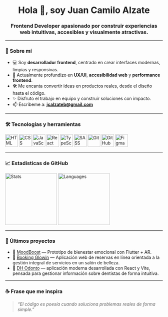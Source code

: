<h1 align="center">Hola 👋, soy Juan Camilo Alzate</h1>
<h3 align="center">Frontend Developer apasionado por construir experiencias web intuitivas, accesibles y visualmente atractivas.</h3>

---

### 🚀 Sobre mí

- 💻 Soy **desarrollador frontend**, centrado en crear interfaces modernas, limpias y responsivas.
- 🌱 Actualmente profundizo en **UX/UI**, **accesibilidad web** y **performance frontend**.
- 🛠️ Me encanta convertir ideas en productos reales, desde el diseño hasta el código.
- ✨ Disfruto el trabajo en equipo y construir soluciones con impacto.
- 📫 Escríbeme a: **jcalzateb@gmail.com**

---

### 🛠️ Tecnologías y herramientas

<div align="left">
  <img src="https://cdn.jsdelivr.net/gh/devicons/devicon/icons/html5/html5-original.svg" width="40" alt="HTML" />
  <img src="https://cdn.jsdelivr.net/gh/devicons/devicon/icons/css3/css3-original.svg" width="40" alt="CSS" />
  <img src="https://cdn.jsdelivr.net/gh/devicons/devicon/icons/javascript/javascript-original.svg" width="40" alt="JavaScript" />
  <img src="https://cdn.jsdelivr.net/gh/devicons/devicon/icons/react/react-original.svg" width="40" alt="React" />
  <img src="https://cdn.jsdelivr.net/gh/devicons/devicon/icons/typescript/typescript-original.svg" width="40" alt="TypeScript" />
  <img src="https://cdn.jsdelivr.net/gh/devicons/devicon/icons/sass/sass-original.svg" width="40" alt="SASS" />
  <img src="https://cdn.jsdelivr.net/gh/devicons/devicon/icons/git/git-original.svg" width="40" alt="Git" />
  <img src="https://cdn.jsdelivr.net/gh/devicons/devicon/icons/github/github-original.svg" width="40" alt="GitHub" />
  <img src="https://cdn.jsdelivr.net/gh/devicons/devicon/icons/figma/figma-original.svg" width="40" alt="Figma" />
</div>

---

### 📈 Estadísticas de GitHub

<p align="left">
  <img src="https://github-readme-stats.vercel.app/api?username=jcalzateb&show_icons=true&theme=tokyonight&hide_title=true" alt="Stats" height="165">
  <img src="https://github-readme-stats.vercel.app/api/top-langs/?username=jcalzateb&layout=compact&theme=tokyonight" alt="Languages" height="165">
</p>

---

### 🧠 Últimos proyectos

- 🔗 [MoodBoost](https://github.com/jcalzateb/moodboost) — Prototipo de bienestar emocional con Flutter + AR.
- 🔗 [Booking Glowin]([https://github.com/jcalzateb/proyecto2](https://github.com/jcalzateb/Bookin-Glowin)) — Aplicación web de reservas en línea orientada a la gestión integral de servicios en un salón de belleza.
- 🔗 [DH Odonto]([https://github.com/jcalzateb/proyecto3](https://github.com/jcalzateb/ctd-esp-fe3-final)) — aplicación moderna desarrollada con React y Vite, pensada para gestionar información sobre dentistas de forma intuitiva.

---

### ☕ Frase que me inspira

> _“El código es poesía cuando soluciona problemas reales de forma simple.”_
